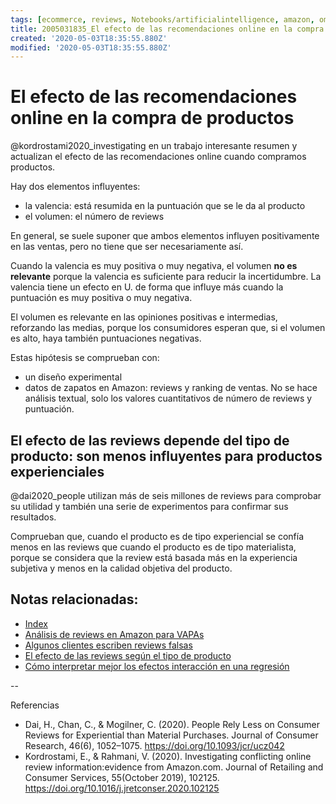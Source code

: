 ```yaml
---
tags: [ecommerce, reviews, Notebooks/artificialintelligence, amazon, omnichannel]
title: 2005031835_El efecto de las recomendaciones online en la compra de productos
created: '2020-05-03T18:35:55.880Z'
modified: '2020-05-03T18:35:55.880Z'
---
```


# El efecto de las recomendaciones online en la compra de productos

@kordrostami2020_investigating en un trabajo interesante resumen y actualizan el efecto de las recomendaciones online cuando compramos productos.

Hay dos elementos influyentes:

- la valencia: está resumida en la puntuación que se le da al producto
- el volumen: el número de reviews

En general, se suele suponer que ambos elementos influyen positivamente en las ventas, pero no tiene que ser necesariamente así. 

Cuando la valencia es muy positiva o muy negativa, el volumen **no es relevante** porque la valencia es suficiente para reducir la incertidumbre. La valencia tiene un efecto en U. de forma que influye más cuando la puntuación es muy positiva o muy negativa.

El volumen es relevante en las opiniones positivas e intermedias, reforzando las medias, porque los consumidores esperan que, si el volumen es alto, haya también puntuaciones negativas.

Estas hipótesis se comprueban con:

- un diseño experimental
- datos de zapatos en Amazon: reviews y ranking de ventas. No se hace análisis textual, solo los valores cuantitativos de número de reviews y puntuación.

## El efecto de las reviews depende del tipo de producto: son menos influyentes para productos experienciales

@dai2020_people utilizan más de seis millones de reviews para comprobar su utilidad y también una serie de experimentos para confirmar sus resultados.

Comprueban que, cuando el producto es de tipo experiencial se confía menos en las reviews que cuando el producto es de tipo materialista, porque se considera que la review está basada más en la experiencia subjetiva y menos en la calidad objetiva del producto.


## Notas relacionadas:

- [Index](_2003101705_index.md)
- [Análisis de reviews en Amazon para VAPAs](2004280743_analisis_reviews_amazon.md)
- [Algunos clientes escriben reviews falsas](2005101848_reviewsfalsasprodyctos.md)
- [El efecto de las reviews según el tipo de producto](2004130849_atencion_reviews_segun_producto_busqueda.md)
- [Cómo interpretar mejor los efectos interacción en una regresión](2005031837_como_explicar_efectos_interaccion.md)

--

Referencias

- Dai, H., Chan, C., & Mogilner, C. (2020). People Rely Less on Consumer Reviews for Experiential than Material Purchases. Journal of Consumer Research, 46(6), 1052–1075. https://doi.org/10.1093/jcr/ucz042
- Kordrostami, E., & Rahmani, V. (2020). Investigating conflicting online review information:evidence from Amazon.com. Journal of Retailing and Consumer Services, 55(October 2019), 102125. https://doi.org/10.1016/j.jretconser.2020.102125